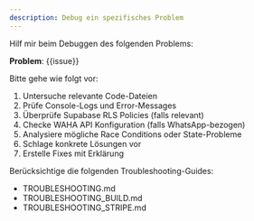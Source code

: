 ```yaml
---
description: Debug ein spezifisches Problem
---
```


Hilf mir beim Debuggen des folgenden Problems:

**Problem**: {{issue}}

Bitte gehe wie folgt vor:
1. Untersuche relevante Code-Dateien
2. Prüfe Console-Logs und Error-Messages
3. Überprüfe Supabase RLS Policies (falls relevant)
4. Checke WAHA API Konfiguration (falls WhatsApp-bezogen)
5. Analysiere mögliche Race Conditions oder State-Probleme
6. Schlage konkrete Lösungen vor
7. Erstelle Fixes mit Erklärung

Berücksichtige die folgenden Troubleshooting-Guides:
- TROUBLESHOOTING.md
- TROUBLESHOOTING_BUILD.md
- TROUBLESHOOTING_STRIPE.md
